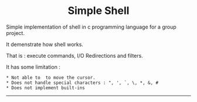 <h1 align="center">Simple Shell</h1>

  <p> Simple implementation of shell in c programming language for a group project. </p>
  <p> It demenstrate how shell works. </p>
  <p> That is : execute commands, I/O Redirections and filters. </p>
  <p> It has some limitation : </p>
  
    * Not able to  to move the cursor.
    * Does not handle special characters : ", ', `, \, *, &, #
    * Does not implement built-ins
    
 ------------------
